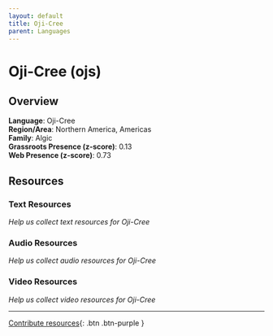 ```yaml
---
layout: default
title: Oji-Cree
parent: Languages
---
```


# Oji-Cree (ojs)

## Overview

**Language**: Oji-Cree  
**Region/Area**: Northern America, Americas  
**Family**: Algic  
**Grassroots Presence (z-score)**: 0.13  
**Web Presence (z-score)**: 0.73  

## Resources

### Text Resources
*Help us collect text resources for Oji-Cree*

### Audio Resources
*Help us collect audio resources for Oji-Cree*

### Video Resources
*Help us collect video resources for Oji-Cree*

---

[Contribute resources](https://forms.office.com/e/1SfLJx3u1r){: .btn .btn-purple }
